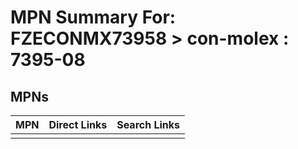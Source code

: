 



# MPN Summary For: FZECONMX73958 > con-molex : 7395-08

## MPNs
  

|MPN|Direct Links|Search Links|
| :--- | :--- | :--- |
||||
